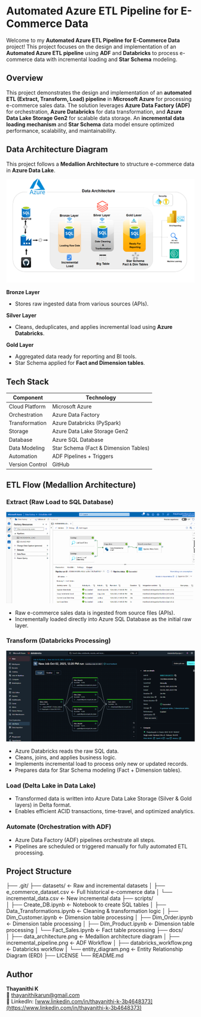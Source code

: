 # Automated Azure ETL Pipeline for E-Commerce Data

Welcome to my **Automated Azure ETL Pipeline for E-Commerce Data** project! This project focuses on the design and implementation of an **Automated Azure ETL pipeline** using **ADF** and **Databricks** to process e-commerce data with incremental loading and **Star Schema** modeling.

## Overview
This project demonstrates the design and implementation of an **automated ETL (Extract, Transform, Load) pipeline** in **Microsoft Azure** for processing e-commerce sales data. The solution leverages **Azure Data Factory (ADF)** for orchestration, **Azure Databricks** for data transformation, and **Azure Data Lake Storage Gen2** for scalable data storage. An **incremental data loading mechanism** and **Star Schema** data model ensure optimized performance, scalability, and maintainability.

## Data Architecture Diagram

This project follows a **Medallion Architecture** to structure e-commerce data in **Azure Data Lake**.

![Data Architecture](docs/data_architecture.png)

**Bronze Layer**  
- Stores raw ingested data from various sources (APIs).  

**Silver Layer**  
- Cleans, deduplicates, and applies incremental load using **Azure Databricks**.  

**Gold Layer**  
- Aggregated data ready for reporting and BI tools.  
- Star Schema applied for **Fact and Dimension tables**.  

## Tech Stack

| Component        | Technology                                  |
|-----------------|---------------------------------------------|
| Cloud Platform   | Microsoft Azure                             |
| Orchestration    | Azure Data Factory                           |
| Transformation   | Azure Databricks (PySpark)                  |
| Storage          | Azure Data Lake Storage Gen2                 |
| Database         | Azure SQL Database                           |
| Data Modeling    | Star Schema (Fact & Dimension Tables)       |
| Automation       | ADF Pipelines + Triggers                     |
| Version Control  | GitHub                                       |

## ETL Flow (Medallion Architecture)

### Extract (Raw Load to SQL Database)

![Automate Incremental Pipeline](docs/incremental_pipeline.png)

- Raw e-commerce sales data is ingested from source files (APIs).  
- Incrementally loaded directly into Azure SQL Database as the initial raw layer.

### Transform (Databricks Processing)

![Automate ETL Pipeline](docs/Databricks_wokflow.png)

- Azure Databricks reads the raw SQL data.  
- Cleans, joins, and applies business logic.  
- Implements incremental load to process only new or updated records.  
- Prepares data for Star Schema modeling (Fact + Dimension tables).

### Load (Delta Lake in Data Lake)

- Transformed data is written into Azure Data Lake Storage (Silver & Gold layers) in Delta format.  
- Enables efficient ACID transactions, time-travel, and optimized analytics.

### Automate (Orchestration with ADF)

- Azure Data Factory (ADF) pipelines orchestrate all steps.  
- Pipelines are scheduled or triggered manually for fully automated ETL processing.

## Project Structure

├── .git/
├── datasets/                         ← Raw and incremental datasets
│   ├── e_commerce_dataset.csv        ← Full historical e-commerce data
│   └── incremental_data.csv          ← New incremental data
├── scripts/                         
│   ├── Create_DB.ipynb               ← Notebook to create SQL tables
│   ├── Data_Transformations.ipynb    ← Cleaning & transformation logic
│   ├── Dim_Customer.ipynb            ← Dimension table processing
│   ├── Dim_Order.ipynb               ← Dimension table processing
│   ├── Dim_Product.ipynb             ← Dimension table processing
│   └── Fact_Sales.ipynb              ← Fact table processing
├── docs/                             
│   ├── data_architecture.png         ← Medallion architecture diagram
│   ├── incremental_pipeline.png      ← ADF Workflow
│   ├── databricks_workflow.png       ← Databricks workflow
│   └── entity_diagram.png            ← Entity Relationship Diagram (ERD)
├── LICENSE
└── README.md

## Author

**Thayanithi K**  
📧 thayanithikarun@gmail.com  
🔗 LinkedIn: [www.linkedin.com/in/thayanithi-k-3b4648373](https://www.linkedin.com/in/thayanithi-k-3b4648373)
